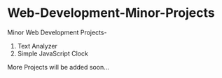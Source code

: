 # Web-Development-Minor-Projects

Minor Web Development Projects-
1) Text Analyzer
2) Simple JavaScript Clock

More Projects will be added soon...
